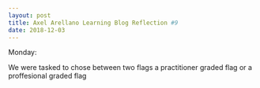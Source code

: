 ```yaml
---
layout: post
title: Axel Arellano Learning Blog Reflection #9
date: 2018-12-03
---
```


Monday:

  We were tasked to chose between two flags a practitioner graded flag or a proffesional graded flag
